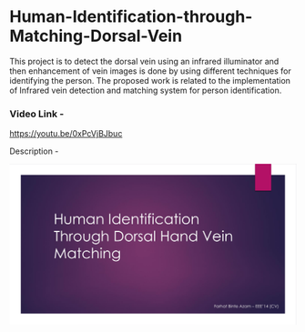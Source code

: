 # Human-Identification-through-Matching-Dorsal-Vein
This project is to detect the dorsal vein using an infrared illuminator and then enhancement of vein images is done by using different techniques for identifying the person. The proposed work is related to the implementation of Infrared vein detection and matching system for person identification.

### Video Link - 
https://youtu.be/0xPcVjBJbuc

Description - 

![vein-01.jpg](https://github.com/FarhatBuet14/Human-Identification-through-Matching-Dorsal-Vein/blob/master/Images/vein-01.jpg)
